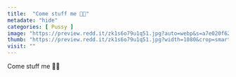 ```yaml
---
title:  "Come stuff me 🥰😋"
metadate: "hide"
categories: [ Pussy ]
image: "https://preview.redd.it/zk1s6o79u1q51.jpg?auto=webp&s=a7e020f62b348ded62f4d92c4626310dd4a6c591"
thumb: "https://preview.redd.it/zk1s6o79u1q51.jpg?width=1080&crop=smart&auto=webp&s=485aff8f4301420bbeb30313d5ec9c6d2296be80"
visit: ""
---
```

Come stuff me 🥰😋
